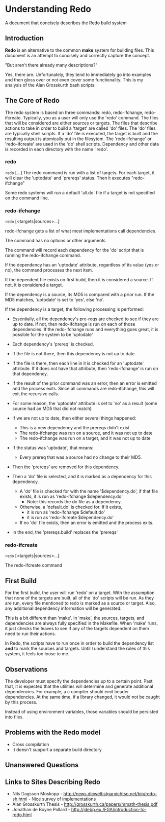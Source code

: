 # Understanding Redo

A document that concisely describes the Redo build system

## Introduction

**Redo** is an alternative to the common **make** system for building files. This document is an attempt to concisely and correctly capture the concept. 

"But aren't there already many descriptions?"

Yes, there are. Unfortunately, they tend to immediately go into examples and then gloss over or not even cover some functionality. This is my analysis of the Alan Grosskurth bash scripts.

## The Core of Redo

The redo system is based on three commands: redo, redo-ifchange, redo-ifcreate.
Typically, you as a user will only use the 'redo' command.
The files that will be considered are either sources or targets.
The files that describe actions to take in order to build a 'target' are called 'do' files. 
The 'do' files are typically shell scripts.
If a 'do' file is executed, the target is built and the resulting output is atomically put in the filesytem.
The 'redo-ifchange' or 'redo-ifcreate' are used in the 'do' shell scripts.
Dependency and other data is recorded in each directory with the name '.redo'.

### redo

`redo` [<targets>...]
The redo command is run with a list of targets.
For each target, it will clear the 'uptodate' and 'prereqs' status.
Then it executes "redo-ifchange"

Some redo systems will run a default 'all.do' file if a target is not specified on the command line.

### redo-ifchange
`redo` [<targets|sources>...]

redo-ifchange gets a list of what most implementations call dependencies.

The command has no options or other arguments.

The command will record each dependency for the 'do' script that is running the redo-ifchange command.

If the dependency has an 'uptodate' attribute, regardless of its value (yes or no), the command processes the next item.

If the dependent file exists on first build, then it is considered a source. If not, it is considered a target.

If the dependency is a source, its MD5 is compared with a prior run. If the MD5 matches, 'uptodate' is set to 'yes', else 'no'.

If the dependency is a target, the following processing is performed:

- Essentially, all the dependency's pre-reqs are checked to see if they are up to date. If not, then redo-ifchange is run on each of those dependencies. If the redo-ifchange runs and everything goes great, it is possible for the system to be 'uptodate'

- Each dependency's 'prereq' is checked.
- If the file is not there, then this dependency is not up to date.
- If the file is there, then each line in it is checked for an 'uptodate' attribute. If it does not have that attribute,
  then 'redo-ifchange' is run on that dependency.
- If the result of the prior command was an error, then an error is emitted and the process exits. Since all commands are redo-ifchange, this will exit the recursive calls.
- For some reason, the 'uptodate' attribute is set to 'no' as a result (some source had an MD5 that did not match)

- If we are not up to date, then either several things happened:
  - This is a new dependency and the prereqs didn't exist
  - The redo-ifchange was run on a source, and it was not up to date
  - The redo-ifchange was run on a target, and it was not up to date

- If the status was 'uptodate', that means:
  - Every prereq that was a source had no change to their MD5.

- Then the 'prereqs' are removed for this dependency.

- Then a 'do' file is selected, and it is marked as a dependency for this dependency.
  - A 'do' file is checked for with the name '$dependency.do', if that file exists, it is run as 'redo-ifchange $dependency.do'
    - Note: this records the do file as a dependency.
  - Otherwise, a 'default.do' is checked for. If it exists, 
    - it is run as 'redo-ifchange $default.do'
    - it is run as 'redo-ifcreate $dependency.do'
  - If no 'do' file exists, then an error is emitted and the process exits.

- In the end, the 'prereqs.build' replaces the 'prereqs'

### redo-ifcreate
`redo` [<targets|sources>...]

The redo-ifcreate command 

## First Build

For the first build, the user will run 'redo' on a target.
With the assumption that none of the targets are built, all of the 'do' scripts will be run.
As they are run, every file mentioned to redo is marked as a source or target.
Also, any additional dependency information will be generated.

This is a bit different than 'make'. In 'make', the sources, targets, and dependencies are always fully specified in the Makefile.
When 'make' runs, it just checks the leaves to see if any of the targets dependent on them need to run their actions.

In Redo, the scripts have to run once in order to build the dependency list **and** to mark the sources and targets.
Until I understand the rules of this system, it feels too loose to me.


## Observations

The developer must specify the dependencies up to a certain point. Past that, it is expected that the utilities will determine and generate additional dependencies. For example, a c compiler should emit header dependencies. At the same time, if a library changed, it 
would not be caught by this process.

Instead of using environment variables, those variables should be persisted into files.


## Problems with the Redo model

- Cross compilation
- It doesn't support a separate build directory


## Unanswered Questions



## Links to Sites Describing Redo

- Nils Dagsson Moskopp - http://news.dieweltistgarnichtso.net/bin/redo-sh.html - Nice survey of implementations
- Alan Grosskurth Thesis - http://grosskurth.ca/papers/mmath-thesis.pdf
- Jonathan de Boyne Pollard -  http://jdebp.eu./FGA/introduction-to-redo.html

